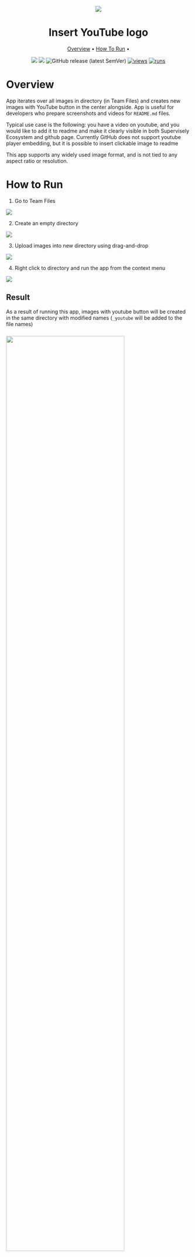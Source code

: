 <div align="center" markdown>
<img src="https://user-images.githubusercontent.com/115161827/202196829-fc71bc02-73b0-40a4-a02a-1e1ac9cad13e.jpg"/>  

# Insert YouTube logo

<p align="center">
  <a href="#Overview">Overview</a> •
  <a href="#How-To-Run">How To Run</a> •
</p>

[![](https://img.shields.io/badge/supervisely-ecosystem-brightgreen)](https://ecosystem.supervise.ly/apps/supervisely-ecosystem/import-images)
[![](https://img.shields.io/badge/slack-chat-green.svg?logo=slack)](https://supervise.ly/slack)
![GitHub release (latest SemVer)](https://img.shields.io/github/v/release/supervisely-ecosystem/import-images)
[![views](https://app.supervise.ly/img/badges/views/supervisely-ecosystem/import-images.png)](https://supervise.ly)
[![runs](https://app.supervise.ly/img/badges/runs/supervisely-ecosystem/import-images.png)](https://supervise.ly)

</div>

# Overview

App iterates over all images in directory (in Team Files) and creates new images with YouTube button in the center alongside. App is useful for developers who prepare screenshots and videos for `README.md` files.

Typical use case is the following: you have a video on youtube, and you would like to add it to readme and make it clearly visible in both Supervisely Ecosystem and github page. Currently GitHub does not support youtube player embedding, but it is possible to insert clickable image to readme

This app supports any widely used image format, and is not tied to any aspect ratio or resolution.

# How to Run

1. Go to Team Files

<img src="https://user-images.githubusercontent.com/115161827/202218609-485003e6-e295-4d3b-9bd5-fa302e43eea2.png">

2. Create an empty directory
<img src="https://user-images.githubusercontent.com/115161827/202220220-ff76d5d4-20b1-40ac-a0b3-8e2416131c4e.gif">

3. Upload images into new directory using drag-and-drop
  <img src="https://user-images.githubusercontent.com/115161827/202231709-a964351f-390f-41be-a685-4489d9845c33.gif">

4. Right click to directory and run the app from the context menu
<img src="https://user-images.githubusercontent.com/115161827/202220693-788ba804-6fc5-4ddd-87b3-494f459374d9.png">


## Result

As a result of running this app, images with youtube button will be created in the same directory with modified names (`_youtube` will be added to the file names)

<img src="https://user-images.githubusercontent.com/48913536/178972113-4d53f0dc-6323-4721-9ec2-f09de16ad0bc.png" width="80%" style='padding-top: 10px'>

Then you can add the following code snippet to your README (do not forget to replace links in example):

```
<a data-key="sly-embeded-video-link" href="https://youtu.be/e47rWdgK-_M" data-video-code="e47rWdgK-_M">
    <img src="https://i.imgur.com/sJdEEkN.png" alt="SLY_EMBEDED_VIDEO_LINK"  style="max-width:100%;">
</a>
```

Once you added it to your readme, it will be shown nicely in both Supervisely platform and GitHub.


In Supervisely  |  In GitHub
:-------------------------:|:-----------------------------------:
<img src="https://user-images.githubusercontent.com/115161827/202243190-fe28997c-2c70-46dd-9f15-9122b4ce9ad4.png" style="max-height: 300px; width: auto;"/>  |  <img src="https://user-images.githubusercontent.com/115161827/202243009-3e17cd2a-08ef-4636-9ed0-109b662dfe63.png" style="max-height: 300px; width: auto;"/>